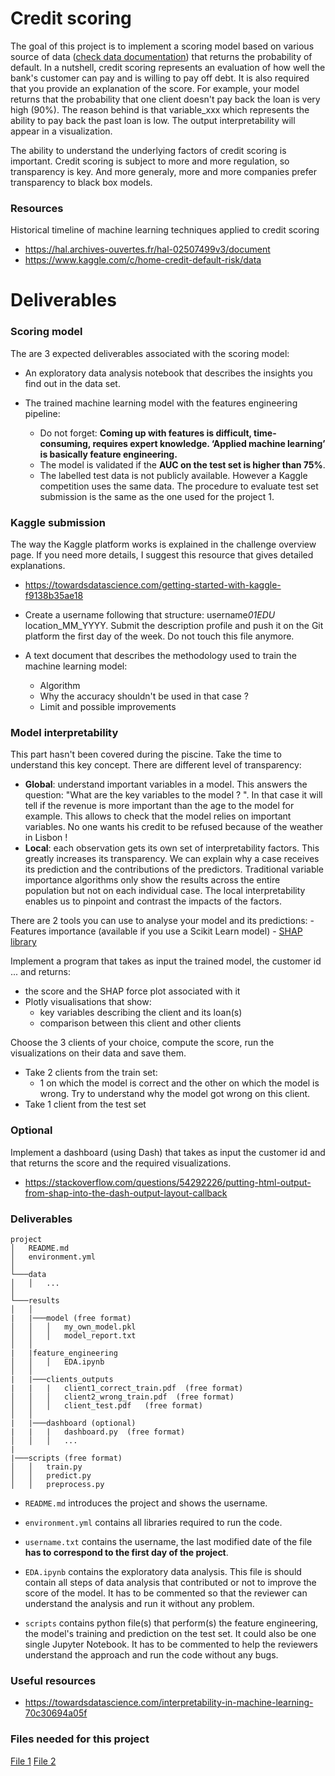 # Credit scoring

The goal of this project is to implement a scoring model based on various source of data ([check data documentation](./readme_data.md)) that returns the probability of default. In a nutshell, credit scoring represents an evaluation of how well the bank's customer can pay and is willing to pay off debt. It is also required that you provide an explanation of the score. For example, your model returns that the probability that one client doesn't pay back the loan is very high (90%). The reason behind is that variable_xxx which represents the ability to pay back the past loan is low. The output interpretability will appear in a visualization.

The ability to understand the underlying factors of credit scoring is important. Credit scoring is subject to more and more regulation, so transparency is key. And more generaly, more and more companies prefer transparency to black box models.

### Resources

Historical timeline of machine learning techniques applied to credit scoring

- https://hal.archives-ouvertes.fr/hal-02507499v3/document
- https://www.kaggle.com/c/home-credit-default-risk/data

# Deliverables

### Scoring model

The are 3 expected deliverables associated with the scoring model:

- An exploratory data analysis notebook that describes the insights you find out in the data set.
- The trained machine learning model with the features engineering pipeline:

  - Do not forget: **Coming up with features is difficult, time-consuming, requires expert knowledge. ‘Applied machine learning’ is basically feature engineering.**
  - The model is validated if the **AUC on the test set is higher than 75%**.
  - The labelled test data is not publicly available. However a Kaggle competition uses the same data. The procedure to evaluate test set submission is the same as the one used for the project 1.

### Kaggle submission

The way the Kaggle platform works is explained in the challenge overview page. If you need more details, I suggest this resource that gives detailed explanations.

- https://towardsdatascience.com/getting-started-with-kaggle-f9138b35ae18

- Create a username following that structure: username*01EDU* location_MM_YYYY. Submit the description profile and push it on the Git platform the first day of the week. Do not touch this file anymore.

- A text document that describes the methodology used to train the machine learning model:
  - Algorithm
  - Why the accuracy shouldn't be used in that case ?
  - Limit and possible improvements

### Model interpretability

This part hasn't been covered during the piscine. Take the time to understand this key concept.
There are different level of transparency:

- **Global**: understand important variables in a model. This answers the question: "What are the key variables to the model ? ". In that case it will tell if the revenue is more important than the age to the model for example. This allows to check that the model relies on important variables. No one wants his credit to be refused because of the weather in Lisbon !
- **Local**: each observation gets its own set of interpretability factors. This greatly increases its transparency. We can explain why a case receives its prediction and the contributions of the predictors. Traditional variable importance algorithms only show the results across the entire population but not on each individual case. The local interpretability enables us to pinpoint and contrast the impacts of the factors.

There are 2 tools you can use to analyse your model and its predictions: - Features importance (available if you use a Scikit Learn model) - [SHAP library](https://towardsdatascience.com/explain-your-model-with-the-shap-values-bc36aac4de3d)

Implement a program that takes as input the trained model, the customer id ... and returns:

- the score and the SHAP force plot associated with it
- Plotly visualisations that show:
  - key variables describing the client and its loan(s)
  - comparison between this client and other clients

Choose the 3 clients of your choice, compute the score, run the visualizations on their data and save them.

- Take 2 clients from the train set:
  - 1 on which the model is correct and the other on which the model is wrong. Try to understand why the model got wrong on this client.
- Take 1 client from the test set

### Optional

Implement a dashboard (using Dash) that takes as input the customer id and that returns the score and the required visualizations.

- https://stackoverflow.com/questions/54292226/putting-html-output-from-shap-into-the-dash-output-layout-callback

### Deliverables

```
project
│   README.md
│   environment.yml
│
└───data
│   │   ...
│
└───results
│   │
|   |───model (free format)
│   │   │   my_own_model.pkl
│   │   │   model_report.txt
│   │
|   |feature_engineering
│   │   │   EDA.ipynb
│   │
|   |───clients_outputs
|   |   |   client1_correct_train.pdf  (free format)
│   │   │   client2_wrong_train.pdf  (free format)
│   │   │   client_test.pdf   (free format)
│   │
|   |───dashboard (optional)
|   |   |   dashboard.py  (free format)
│   │   │   ...
|
|───scripts (free format)
│   │   train.py
│   │   predict.py
│   │   preprocess.py
```

- `README.md` introduces the project and shows the username.
- `environment.yml` contains all libraries required to run the code.
- `username.txt` contains the username, the last modified date of the file **has to correspond to the first day of the project**.
- `EDA.ipynb` contains the exploratory data analysis. This file is should contain all steps of data analysis that contributed or not to improve the score of the model. It has to be commented so that the reviewer can understand the analysis and run it without any problem.

- `scripts` contains python file(s) that perform(s) the feature engineering, the model's training and prediction on the test set. It could also be one single Jupyter Notebook. It has to be commented to help the reviewers understand the approach and run the code without any bugs.

### Useful resources

- https://towardsdatascience.com/interpretability-in-machine-learning-70c30694a05f

### Files needed for this project

[File 1](https://assets.01-edu.org/ai-branch/project5/project05-20221024T130417Z-001.zip)
[File 2](https://assets.01-edu.org/ai-branch/project5/project05-20221024T130417Z-002.zip)
